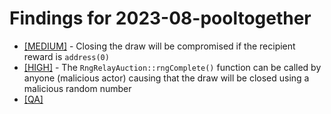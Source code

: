 # Findings for 2023-08-pooltogether 

- [[MEDIUM]]([MEDIUM]-1839944834/README.md) - Closing the draw will be compromised if the recipient reward is `address(0)`
- [[HIGH]]([HIGH]-1839840368/README.md) - The `RngRelayAuction::rngComplete()` function can be called by anyone (malicious actor) causing that the draw will be closed using a malicious random number
- [[QA]](QA/README.md)
